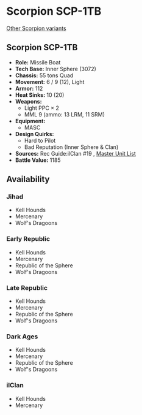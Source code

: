 # Scorpion SCP-1TB 

[Other Scorpion variants](../scorpion.md) 

## Scorpion SCP-1TB 

- **Role:** Missile Boat 
- **Tech Base:** Inner Sphere (3072) 
- **Chassis:** 55 tons Quad 
- **Movement:** 6 / 9 (12), Light 
- **Armor:** 112 
- **Heat Sinks:** 10 (20) 
- **Weapons:** 
  - Light PPC × 2 
  - MML 9 (ammo: 13 LRM, 11 SRM) 
- **Equipment:** 
  - MASC 
- **Design Quirks:** 
  - Hard to Pilot 
  - Bad Reputation (Inner Sphere & Clan) 
- **Sources:** Rec Guide:ilClan #19 , [Master Unit List](http://masterunitlist.info/Unit/Details/2840) 
- **Battle Value:** 1185 

## Availability 

### Jihad 

- Kell Hounds 
- Mercenary 
- Wolf's Dragoons 

### Early Republic 

- Kell Hounds 
- Mercenary 
- Republic of the Sphere 
- Wolf's Dragoons 

### Late Republic 

- Kell Hounds 
- Mercenary 
- Republic of the Sphere 
- Wolf's Dragoons 

### Dark Ages 

- Kell Hounds 
- Mercenary 
- Republic of the Sphere 
- Wolf's Dragoons 

### ilClan 

- Kell Hounds 
- Mercenary 

